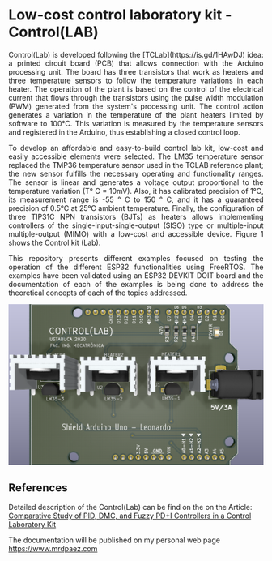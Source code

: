 # Low-cost control laboratory kit - Control(LAB)

<p align="justify">Control(Lab) is developed following the [TCLab](https://is.gd/1HAwDJ) idea: a printed circuit board (PCB) that allows connection with the Arduino processing unit. The board has three transistors that work as heaters and three temperature sensors to follow the temperature variations in each heater. The operation of the plant is based on the control of the electrical current that flows through the transistors using the pulse width modulation (PWM) generated from the system's processing unit. The control action generates a variation in the temperature of the plant heaters limited by software to 100°C. This variation is measured by the temperature sensors and registered in the Arduino, thus establishing a closed control loop.</p>

<p align="justify">To develop an affordable and easy-to-build control lab kit, low-cost and easily accessible elements were selected. The LM35 temperature sensor replaced the TMP36 temperature sensor used in the TCLAB reference plant; the new sensor fulfills the necessary operating and functionality ranges. The sensor is linear and generates a voltage output proportional to the temperature variation (T° C = 10mV). Also, it has calibrated precision of 1°C, its measurement range is -55 ° C to 150 ° C, and it has a guaranteed precision of 0.5°C at 25°C ambient temperature. Finally, the configuration of three TIP31C NPN transistors (BJTs) as heaters allows implementing controllers of the single-input-single-output (SISO) type or multiple-input multiple-output (MIMO) with a low-cost and accessible device. Figure 1 shows the Control kit (Lab).</p>

<p align="justify">This repository presents different examples focused on testing the operation of the different ESP32 functionalities using FreeRTOS. The examples have been validated using an ESP32 DEVKIT DOIT board and the documentation of each of the examples is being done to address the theoretical concepts of each of the topics addressed.</p>

![Control Laboratory Kit - Control(Lab)](https://github.com/DiegoPaezA/Control-Lab/blob/main/control-lab-pcb/control-lab_2.png)

## References

Detailed description of the Control(Lab) can be find on the on the Article: [Comparative Study of PID, DMC, and Fuzzy PD+I Controllers in a Control Laboratory Kit]()


The documentation will be published on my personal web page <https://www.mrdpaez.com>
